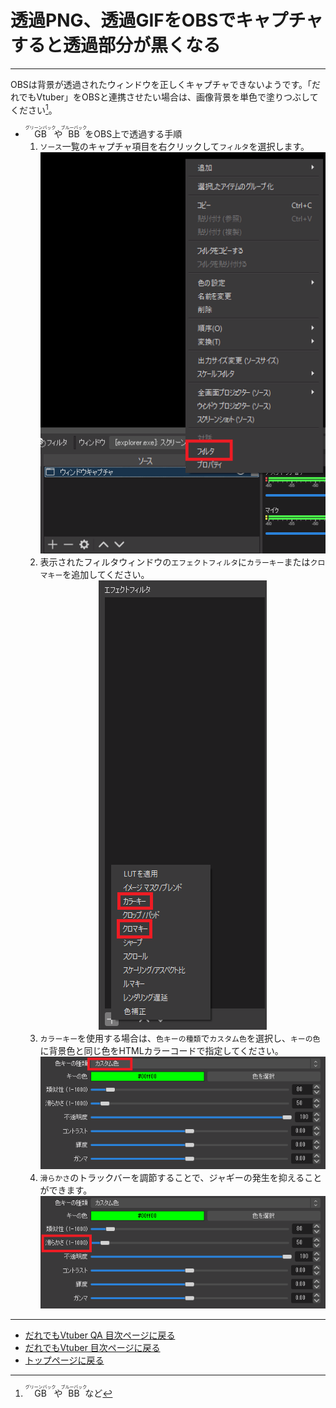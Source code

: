 # 透過PNG、透過GIFをOBSでキャプチャすると透過部分が黒くなる
---
OBSは背景が透過されたウィンドウを正しくキャプチャできないようです。「だれでもVtuber」をOBSと連携させたい場合は、画像背景を単色で塗りつぶしてください[^1]。
+ <ruby>GB<rp>（</rp><rt>グリーンバック</rt><rp>）</rp></ruby>や<ruby>BB<rp>（</rp><rt>ブルーバック</rt><rp>）</rp></ruby>をOBS上で透過する手順
    1. `ソース`一覧のキャプチャ項目を右クリックして`フィルタ`を選択します。
        <div style="text-align:center">
            <img src="images\vtuber2\OBS004.png">
        </div>
    1. 表示されたフィルタウィンドウの`エフェクトフィルタ`に`カラーキー`または`クロマキー`を追加してください。
        <div style="text-align:center">
            <img src="images\vtuber2\OBS005.png">
        </div>
    1. `カラーキー`を使用する場合は、`色キーの種類`で`カスタム色`を選択し、`キーの色`に背景色と同じ色をHTMLカラーコードで指定してください。
        <div style="text-align:center">
            <img src="images\vtuber2\OBS006.png">
        </div>
    1. `滑らかさ`のトラックバーを調節することで、ジャギーの発生を抑えることができます。
        <div style="text-align:center">
            <img src="images\vtuber2\OBS007.png">
        </div>

---
+ [だれでもVtuber QA 目次ページに戻る](index_vtuber2_qa.md)
+ [だれでもVtuber 目次ページに戻る](index_vtuber2.md)
+ [トップページに戻る](index_top.md#falhong-cha)

[^1]: <ruby>GB<rp>（</rp><rt>グリーンバック</rt><rp>）</rp></ruby>や<ruby>BB<rp>（</rp><rt>ブルーバック</rt><rp>）</rp></ruby>など